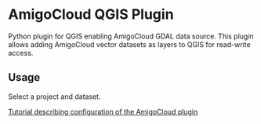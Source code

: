 # AmigoCloud QGIS Plugin
Python plugin for QGIS enabling AmigoCloud GDAL data source. This plugin allows adding AmigoCloud vector datasets as layers to QGIS for read-write access.   

## Usage

Select a project and dataset.

[Tutorial describing configuration of the AmigoCloud plugin](http://help.amigocloud.com/hc/en-us/articles/115000538123)
